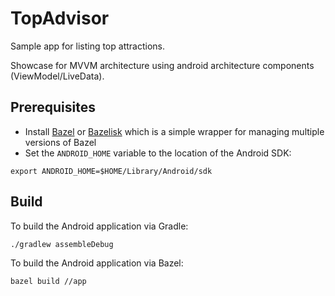 # TopAdvisor

Sample app for listing top attractions.

Showcase for MVVM architecture using android architecture components (ViewModel/LiveData).


## Prerequisites

- Install [Bazel][bazel] or [Bazelisk][bazelisk] which is a simple wrapper for managing multiple versions of Bazel
- Set the `ANDROID_HOME` variable to the location of the Android SDK:
```
export ANDROID_HOME=$HOME/Library/Android/sdk
```

## Build

To build the Android application via Gradle:
```
./gradlew assembleDebug
```

To build the Android application via Bazel:
```
bazel build //app
```

[bazel]: https://docs.bazel.build/versions/master/install.html
[bazelisk]: https://github.com/bazelbuild/bazelis
